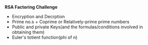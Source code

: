 **RSA Factoring Challenge**
- Encryption and Decrption
- Prime no.s + Coprime or Relatively-prime prime numbers
- Public and private Keys(and the formulas/conditions involved in obtaining them)
- Euler's totient function(phi of n)
